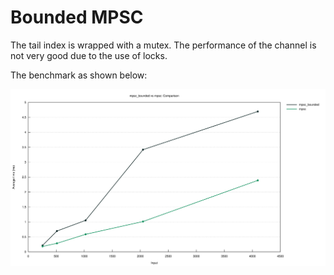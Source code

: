# Bounded MPSC

The tail index is wrapped with a mutex. The performance of the channel is not very good due to the use of locks.

The benchmark as shown below:

![mpsp_bounded_cached vs mpsc](lines.svg)
